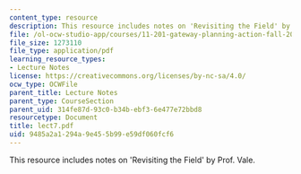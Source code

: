 ```yaml
---
content_type: resource
description: This resource includes notes on 'Revisiting the Field' by Prof. Vale.
file: /ol-ocw-studio-app/courses/11-201-gateway-planning-action-fall-2005/9485a2a1294a9e455b99e59df060fcf6_lect7.pdf
file_size: 1273110
file_type: application/pdf
learning_resource_types:
- Lecture Notes
license: https://creativecommons.org/licenses/by-nc-sa/4.0/
ocw_type: OCWFile
parent_title: Lecture Notes
parent_type: CourseSection
parent_uid: 314fe87d-93c0-b34b-ebf3-6e477e72bbd8
resourcetype: Document
title: lect7.pdf
uid: 9485a2a1-294a-9e45-5b99-e59df060fcf6
---
```

This resource includes notes on 'Revisiting the Field' by Prof. Vale.
